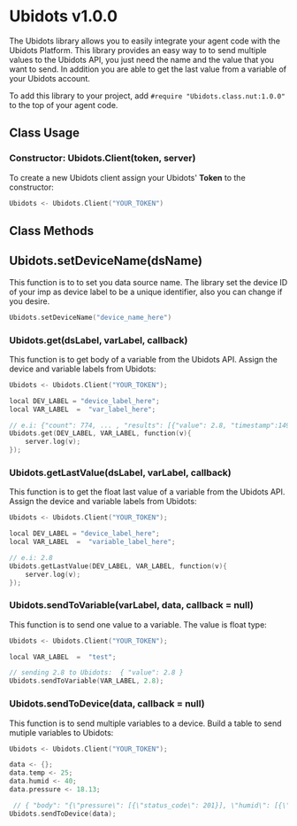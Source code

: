 # Ubidots v1.0.0

The Ubidots library allows you to easily integrate your agent code with the Ubidots Platform. This library provides an easy way to to send multiple values to the Ubidots API, you just need the name and the value that you want to send. In addition you are able to get the last value from a variable of your Ubidots account.

To add this library to your project, add ```#require "Ubidots.class.nut:1.0.0"```  to the top of your agent code.

##  Class Usage 

### Constructor: Ubidots.Client(token, server)

To create a new Ubidots client assign your Ubidots' **Token** to the constructor:

```c
Ubidots <- Ubidots.Client("YOUR_TOKEN")
```

##  Class Methods 

## Ubidots.setDeviceName(dsName)

This function is to to set you data source name. The library set the device ID of your imp as device label to be a unique identifier, also you can change if you desire.

```c
Ubidots.setDeviceName("device_name_here")
```

### Ubidots.get(dsLabel, varLabel, callback)

This function is to get body of a variable from the Ubidots API. Assign the device and variable labels from Ubidots:

```c
Ubidots <- Ubidots.Client("YOUR_TOKEN");

local DEV_LABEL = "device_label_here";
local VAR_LABEL  =  "var_label_here";

// e.i: {"count": 774, ... , "results": [{"value": 2.8, "timestamp":1490736636651, "context": {}}, ... ]}
Ubidots.get(DEV_LABEL, VAR_LABEL, function(v){
    server.log(v);
});
```

### Ubidots.getLastValue(dsLabel, varLabel, callback)

This function is to get the float last value of a variable from the Ubidots API. Assign the device and variable labels from Ubidots:

```c
Ubidots <- Ubidots.Client("YOUR_TOKEN");

local DEV_LABEL = "device_label_here";
local VAR_LABEL  =  "variable_label_here";

// e.i: 2.8
Ubidots.getLastValue(DEV_LABEL, VAR_LABEL, function(v){
    server.log(v);
});
```

### Ubidots.sendToVariable(varLabel, data, callback = null)

This function is to send one value to a variable. The value is float type:

```c
Ubidots <- Ubidots.Client("YOUR_TOKEN");

local VAR_LABEL  =  "test";

// sending 2.8 to Ubidots:  { "value": 2.8 }
Ubidots.sendToVariable(VAR_LABEL, 2.8);    
```


### Ubidots.sendToDevice(data, callback = null)

This function is to send multiple variables to a device. Build a table to send mutiple variables to Ubidots:

```c
Ubidots <- Ubidots.Client("YOUR_TOKEN");

data <- {};
data.temp <- 25;
data.humid <- 40;
data.pressure <- 18.13;

 // { "body": "{\"pressure\": [{\"status_code\": 201}], \"humid\": [{\"status_code\": 201}], \"temp\": [{\"status_code\": 201}]}", "statuscode": 200, ... , "allow": "POST, OPTIONS", "vary": "Accept, Cookie" ...
Ubidots.sendToDevice(data);
```

